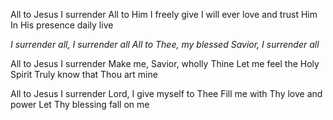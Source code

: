 All to Jesus I surrender 
All to Him I freely give 
I will ever love and trust Him 
In His presence daily live

*I surrender all, I surrender all* 
*All to Thee, my blessed Savior, I surrender all*

All to Jesus I surrender 
Make me, Savior, wholly Thine 
Let me feel the Holy Spirit 
Truly know that Thou art mine

All to Jesus I surrender 
Lord, I give myself to Thee 
Fill me with Thy love and power 
Let Thy blessing fall on me
